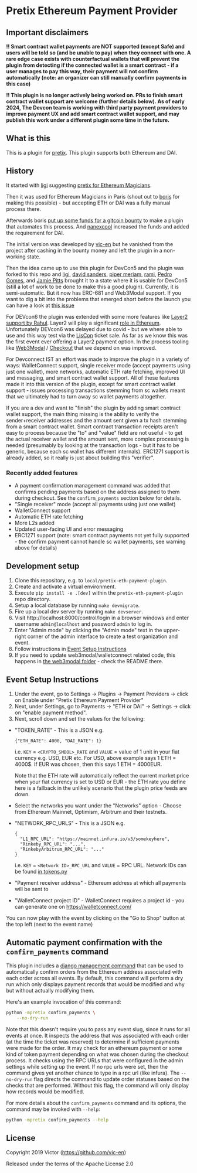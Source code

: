 # Pretix Ethereum Payment Provider

## **Important disclaimers**

**!! Smart contract wallet payments are NOT supported (except Safe) and users will be told so (and be unable to pay) when they connect with one. A rare edge case exists with counterfactual wallets that will prevent the plugin from detecting if the connected wallet is a smart contract - if a user manages to pay this way, their payment will not confirm automatically (note: an organizer can still manually confirm payments in this case)**

**!! This plugin is no longer actively being worked on. PRs to finish smart contract wallet support are welcome (further details below). As of early 2024, The Devcon team is working with third party payment providers to improve payment UX and add smart contract wallet support, and may publish this work under a different plugin some time in the future.**

## What is this

This is a plugin for [pretix](https://github.com/pretix/pretix). This plugin
supports both Ethereum and DAI.

## History

It started with [ligi](https://ligi) suggesting [pretix for Ethereum
Magicians](https://ethereum-magicians.org/t/charging-for-tickets-participant-numbers-event-ticketing-for-council-of-paris-2019/2321/2).

Then it was used for Ethereum Magicians in Paris (shout out to
[boris](https://github.com/bmann) for making this possible) - but accepting ETH
or DAI was a fully manual process there.

Afterwards boris [put up some funds for a gitcoin
bounty](https://github.com/spadebuilders/community/issues/30) to make a plugin
that automates this process. And [nanexcool](https://github.com/nanexcool)
increased the funds and added the requirement for DAI.

The initial version was developed by [vic-en](https://github.com/vic-en) but he
vanished from the project after cashing in the bounty money and left the plugin
in a non-working state.

Then the idea came up to use this plugin for DevCon5 and the plugin was forked
to this repo and [ligi](https://ligi.de), [david
sanders](https://github.com/davesque), [piper
meriam](https://github.com/pipermerriam), [rami](https://github.com/raphaelm),
[Pedro Gomes](https://github.com/pedrouid), and [Jamie
Pitts](https://github.com/jpitts) brought it to a state where it is usable for
DevCon5 (still a lot of work to be done to make this a good plugin). Currently,
it is semi-automatic. But it now has ERC-681 and Web3Modal
support. If you want to dig a bit into the problems that emerged short before
the launch you can have a look at [this
issue](https://github.com/esPass/pretix-eth-payment-plugin/pull/49)

For DEVcon6 the plugin was extended with some more features like [Layer2 support by Rahul](https://github.com/rahul-kothari). Layer2 will play a significant [role in Ethereum](https://ethereum-magicians.org/t/a-rollup-centric-ethereum-roadmap/4698). Unfortunately DEVcon6 was delayed due to covid - but we where able to use and this way test via the [LisCon](https://liscon.org) ticket sale. As far as we know this was the first event ever offering a Layer2 payment option.
In the process tooling like [Web3Modal](https://github.com/Web3Modal/web3modal/) / [Checkout](https://github.com/Web3Modal/web3modal-checkout) that we depend on was improved.

For Devconnect IST an effort was made to improve the plugin in a variety of ways: WalletConnect support, single receiver mode (accept payments using just one wallet), more networks, automatic ETH rate fetching, improved UI and messaging, and smart contract wallet support. All of these features made it into this version of the plugin, except for smart contract wallet support - issues processing transactions stemming from sc wallets meant that we ultimately had to turn away sc wallet payments altogether.

If you are a dev and want to "finish" the plugin by adding smart contract wallet support, the main thing missing is the ability to verify the sender+receiver addresses and the amount sent given a tx hash stemming from a smart contract wallet. Smart contract transaction receipts aren't easy to process because the "to" and "value" field are not useful - to get the actual receiver wallet and the amount sent, more complex processing is needed (presumably by looking at the transaction logs - but it has to be generic, because each sc wallet has different internals). ERC1271 support is already added, so it really is just about building this "verifier".  

### Recently added features

* A payment confirmation management command was added that confirms pending
  payments based on the address assigned to them during checkout.  See the
  `confirm_payments` section below for details.
* "Single receiver" mode (accept all payments using just one wallet)
* WalletConnect support
* Automatic ETH rate fetching
* More L2s added
* Updated user-facing UI and error messaging
* ERC1271 support (note: smart contract payments not yet fully supported - the confirm payment cannot handle sc wallet payments, see warning above for details)

## Development setup

1. Clone this repository, e.g. to `local/pretix-eth-payment-plugin`.
1. Create and activate a virtual environment.
1. Execute `pip install -e .[dev]` within the `pretix-eth-payment-plugin` repo
   directory.
1. Setup a local database by running `make devmigrate`.
1. Fire up a local dev server by running `make devserver`.
1. Visit http://localhost:8000/control/login in a browser windows and enter
   username `admin@localhost` and password `admin` to log in.
1. Enter "Admin mode" by clicking the "Admin mode" text in the upper-right
   corner of the admin interface to create a test organization and event.
1. Follow instructions in [Event Setup Instructions](#event-setup-instructions)
1. If you need to update web3modal/walletconnect related code, this happens in [the web3modal folder](pretix_eth/web3modal/README.md) - check the README there.

## Event Setup Instructions
1. Under the event, go to Settings -> Plugins -> Payment Providers -> click on Enable under "Pretix Ethereum Payment Provider" 
2. Next, under Settings, go to Payments -> "ETH or DAI" -> Settings -> click on "enable payment method". 
3. Next, scroll down and set the values for the following:
  - "TOKEN_RATE" - This is a JSON e.g. 
    ```
    {"ETH_RATE": 4000, "DAI_RATE": 1}
    ```
    i.e. `KEY` = `<CRYPTO_SMBOL>_RATE` and `VALUE` = value of 1 unit in your fiat currency e.g. USD, EUR etc. For USD, above example says 1 ETH = 4000$. If EUR was chosen, then this says 1 ETH = 4000EUR.

    Note that the ETH rate will automatically reflect the current market price when your fiat currency is set to USD or EUR - the ETH rate you define here is a fallback in the unlikely scenario that the plugin price feeds are down.
  - Select the networks you want under the "Networks" option - Choose from Ethereum Mainnet, Optimism, Arbitrum and their testnets.
  - "NETWORK_RPC_URLS" - This is a JSON e.g.
    ```
    {
      "L1_RPC_URL": "https://mainnet.infura.io/v3/somekeyhere",
      "Rinkeby_RPC_URL": "...",
      "RinkebyArbitrum_RPC_URL": "..."  
    }
    ```
    i.e. `KEY` = `<Network ID>_RPC_URL` and `VALUE` = RPC URL. Network IDs can be found [in tokens.py](pretix_eth/network/tokens.py)
  - "Payment receiver address" - Ethereum address at which all payments will be sent to
  - "WalletConnect project ID" - WalletConnect requires a project id - you can generate one on https://walletconnect.com/

You can now play with the event by clicking on the "Go to Shop" button at the top left (next to the event name)

## Automatic payment confirmation with the `confirm_payments` command

This plugin includes a [django management
command](https://docs.djangoproject.com/en/2.2/howto/custom-management-commands/#module-django.core.management)
that can be used to automatically confirm orders from the Ethereum address
associated with each order across all events. By default, this command will perform a dry run
which only displays payment records that would be modified and why but without
actually modifying them.  

Here's an example invocation of this command:
```bash
python -mpretix confirm_payments \
    --no-dry-run
```
Note that this doesn't require you to pass any event slug, since it runs for all events at once. It inspects the address that was associated with each order (at
the time the ticket was reserved) to determine if sufficient payments were made
for the order.  It may check for an ethereum payment or some kind of token
payment depending on what was chosen during the checkout process. It checks using the RPC URLs that were configured in the admin settings while setting up the event. If no rpc urls were set, then the command gives yet another chance to type in a rpc url (like infura). The `--no-dry-run` flag directs the command to
update order statuses based on the checks that are performed.  Without this
flag, the command will only display how records would be modified. 

For more details about the `confirm_payments` command and its options, the
command may be invoked with `--help`:
```bash
python -mpretix confirm_payments --help
```

## License

Copyright 2019 Victor (https://github.com/vic-en)

Released under the terms of the Apache License 2.0
